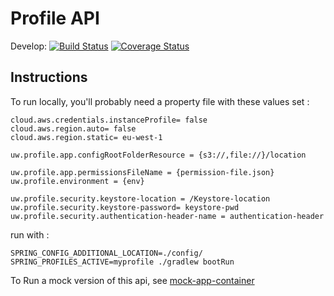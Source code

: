 # Profile API
Develop: [![Build Status](https://travis-ci.org/uw-it-edm/profile-api.svg?branch=develop)](https://travis-ci.org/uw-it-edm/profile-api) [![Coverage Status](https://coveralls.io/repos/github/uw-it-edm/profile-api/badge.svg?branch=feature%2FaddCoveralls)](https://coveralls.io/github/uw-it-edm/profile-api?branch=develop)

## Instructions

To run locally, you'll probably need a property file with these values set : 

```
cloud.aws.credentials.instanceProfile= false
cloud.aws.region.auto= false
cloud.aws.region.static= eu-west-1

uw.profile.app.configRootFolderResource = {s3://,file://}/location

uw.profile.app.permissionsFileName = {permission-file.json}
uw.profile.environment = {env}

uw.profile.security.keystore-location = /Keystore-location
uw.profile.security.keystore-password= keystore-pwd
uw.profile.security.authentication-header-name = authentication-header

```

run with : 

```
SPRING_CONFIG_ADDITIONAL_LOCATION=./config/ SPRING_PROFILES_ACTIVE=myprofile ./gradlew bootRun
```



To Run a mock version of this api, see [mock-app-container](mockAppContainer/README.md)
